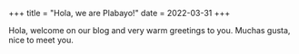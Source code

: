 +++
title = "Hola, we are Plabayo!"
date = 2022-03-31
+++

Hola, welcome on our blog and very warm greetings to you. Muchas gusta, nice to meet you.
